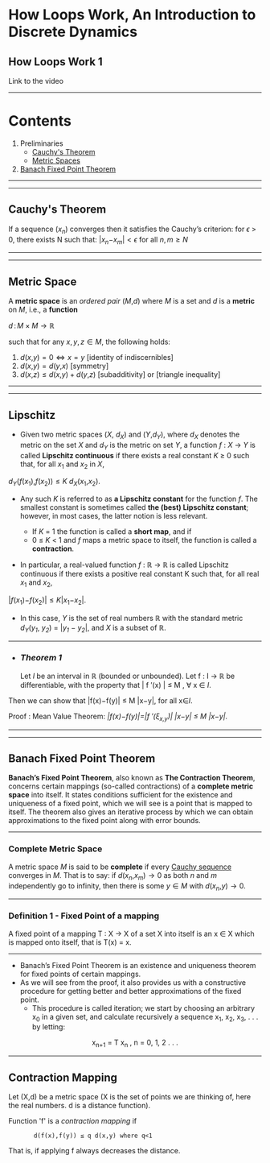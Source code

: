# How Loops Work, An Introduction to Discrete Dynamics
## How Loops Work 1
Link to the video

---
# Contents
1. Preliminaries
   - [Cauchy's Theorem](#cauchys-theorem)
   -  [Metric Spaces](#metric-space)
2. [Banach Fixed Point Theorem](#banach-fixed-point-theorem)

---
---

## Cauchy's Theorem 
If a sequence (*x*<sub>*n*</sub>) converges then it satisfies the
Cauchy’s criterion: for *ϵ* \> 0, there exists N such that:
\|*x*<sub>*n*</sub>−*x*<sub>*m*</sub>\| \< *ϵ* for all *n*, *m* ≥ *N*

---
---
## Metric Space
A **metric space** is an *ordered pair* (*M*,*d*) where *M* is a set and
*d* is a **metric** on *M*, i.e., a **function**

*d* : *M* × *M* → ℝ

such that for any *x*, *y*, *z* ∈ *M*, the following holds:

  
1. *d*(*x*,*y*) = 0 ⇔ *x* = *y*  [identity of indiscernibles]
2. *d*(*x*,*y*) = *d*(*y*,*x*)    [symmetry] 
3. *d*(*x*,*z*) ≤ *d*(*x*,*y*) + *d*(*y*,*z*) [subadditivity] or
[triangle inequality] 

---
---

##  Lipschitz 
* Given two metric spaces (*X*, *d*<sub>*X*</sub>) and (*Y*,*d*<sub>*Y*</sub>), where *d*<sub>*X*</sub> denotes the metric on the set *X* and *d*<sub>*Y*</sub> is the metric on set *Y*, a function
*f* : *X* → *Y* is called **Lipschitz continuous** if there exists a real constant *K* ≥ 0 such that, for all *x*<sub>1</sub> and
*x*<sub>2</sub> in *X*,

*d*<sub>*Y*</sub>(*f*(*x*<sub>1</sub>),*f*(*x*<sub>2</sub>)) ≤ *K* *d*<sub>*X*</sub>(*x*<sub>1</sub>,*x*<sub>2</sub>).

* Any such *K* is referred to as **a Lipschitz constant** for the
function *f*. The smallest constant is sometimes called **the (best)
Lipschitz constant**; however, in most cases, the latter notion is less
relevant. 
   - If *K* = 1 the function is called a **short map**, and if
   - 0 ≤ *K* \< 1 and *f* maps a metric space to itself, the function is
called a **contraction**.

* In particular, a real-valued function *f* : ℝ → ℝ is called
Lipschitz continuous if there exists a positive real constant K such
that, for all real *x*<sub>1</sub> and *x*<sub>2</sub>,

\|*f*(*x*<sub>1</sub>)−*f*(*x*<sub>2</sub>)\| ≤ *K*\|*x*<sub>1</sub>−*x*<sub>2</sub>\|.

   - In this case, *Y* is the set of real numbers ℝ  with the standard metric *d*<sub>*Y*</sub>(*y<sub>1</sub>*, *y<sub>2</sub>*) =
\|*y<sub>1</sub>* − *y<sub>2</sub>*\|, and *X* is a subset of ℝ.

---

* ### *Theorem 1*
  
  Let *I* be an interval in ℝ (bounded or unbounded). Let f : I → ℝ be differentiable, with the property that | f ′(x) | ≤ M , ∀ x ∈ *I*.

Then we can show that |f(x)−f(y)| ≤ M |x−y|, for all x∈*I*.

Proof : Mean Value Theorem: *|f(x)−f(y)|=|f ′(ξ<sub>x,y</sub>)| |x−y| ≤ M |x−y|.*

---
---

## Banach Fixed Point Theorem
**Banach’s Fixed Point Theorem**, also known as **The Contraction Theorem**, concerns certain mappings (so-called contractions) of a **complete metric space** into
itself. It states conditions sufficient for the existence and uniqueness of a fixed
point, which we will see is a point that is mapped to itself. The theorem also gives
an iterative process by which we can obtain approximations to the fixed point along
with error bounds.

---

### Complete Metric Space
A metric space *M* is said to be **complete** if every [Cauchy sequence](https://en.wikipedia.org/wiki/Cauchy_sequence) converges in *M*. That is to say: if
*d*(*x*<sub>*n*</sub>,*x*<sub>*m*</sub>) → 0 as both *n* and *m*
independently go to infinity, then there is some *y* ∈ *M* with
*d*(*x*<sub>*n*</sub>,*y*) → 0.

---

### **Definition 1** - Fixed Point of a mapping
 A fixed point of a mapping T : X → X of a set X into itself
is an x ∈ X which is mapped onto itself, that is
T(x) = x.

---

* Banach’s Fixed Point Theorem is an existence and uniqueness theorem for fixed points of certain mappings.
*  As we will see from the proof, it also provides us with a constructive procedure for getting better and better approximations of the fixed
point. 
   - This procedure is called iteration; we start by choosing an arbitrary x<sub>0</sub> in a
given set, and calculate recursively a sequence x<sub>1</sub>, x<sub>2</sub>, x<sub>3</sub>, . . . by letting: 
<p style="text-align: center;">
x<sub>n+1</sub> = T x<sub>n</sub> , n = 0, 1, 2 . . .
</p>

---
## Contraction Mapping
Let (X,d) be a metric space (X is the set of points we are thinking of, here the real numbers. d is a distance function). 

Function 'f' is a *contraction mapping* if

           d(f(x),f(y)) ≤ q d(x,y) where q<1

That is, if applying f always decreases the distance.


